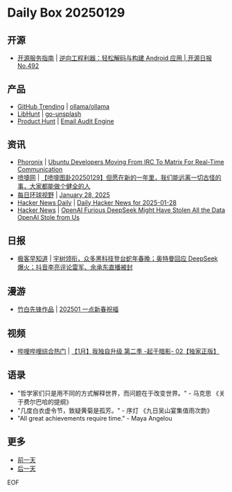 # Daily Box 20250129

## 开源
- [开源服务指南](https://osguider.com/blog/) | [逆向工程利器：轻松解码与构建 Android 应用 | 开源日报 No.492](https://osguider.com/blog/post/daily/daily-492/)

## 产品
- [GitHub Trending](https://github.com/trending?since=daily) | [ollama/ollama](https://github.com/ollama/ollama)
- [LibHunt](https://www.libhunt.com/) | [go-unsplash](https://www.libhunt.com/r/go-unsplash)
- [Product Hunt](https://www.producthunt.com) | [Email Audit Engine](https://www.producthunt.com/posts/email-audit-engine-2)

## 资讯
- [Phoronix](https://www.phoronix.com/) | [Ubuntu Developers Moving From IRC To Matrix For Real-Time Communication](https://www.phoronix.com/news/Ubuntu-Developers-Matrix)
- [喷嚏网](http://www.dapenti.com/blog/blog.asp?subjectid=70&name=xilei) | [【喷嚏图卦20250129】但愿在新的一年里，我们能远离一切古怪的事，大家都能做个健全的人](http://www.dapenti.com/blog/more.asp?name=xilei&id=183943)
- [每日环球视野](https://idai.ly/) | [January 28, 2025](http://m.idai.ly/se/a193iG?1737993600)
- [Hacker News Daily](https://www.daemonology.net/hn-daily/) | [Daily Hacker News for 2025-01-28](https://www.daemonology.net/hn-daily/2025-01-28.html)
- [Hacker News](https://news.ycombinator.com/front) | [OpenAI Furious DeepSeek Might Have Stolen All the Data OpenAI Stole from Us](https://news.ycombinator.com/item?id=42865527)

## 日报
- [极客早知道](https://www.geekpark.net/column/74) | [宇树领衔，众多黑科技登台蛇年春晚；奥特曼回应 DeepSeek 爆火；抖音李亮评论雷军、余承东直播被封](https://www.geekpark.net/news/345686)

## 漫游
- [竹白先锋作品](https://www.zhubai.wiki/) | [202501 一点新春祝福](https://open.zhubai.wiki/a/l/t/z/pl/likalan/2496329704731987968)

## 视频
- [哔哩哔哩综合热门](https://www.bilibili.com/v/popular/all/) | [【1月】我独自升级 第二季 -起于暗影-  02【独家正版】](https://b23.tv/BV13Rw8evEG6)

## 语录
- "哲学家们只是用不同的方式解释世界，而问题在于改变世界。" - 马克思 《关于费尔巴哈的提纲》
- "几度白衣虚令节，致疑黄菊是孤芳。" - 序灯 《九日吴山宴集值雨次韵》
- "All great achievements require time." - Maya Angelou

## 更多
- [前一天](daily-box-20250128.md)
- [后一天](daily-box-20250130.md)

EOF